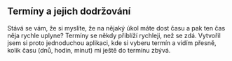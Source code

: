 ## Termíny a jejich dodržování

Stává se vám, že si myslíte, že na nějaký úkol máte dost času a pak ten čas něja rychle uplyne? Termíny se někdy přiblíží rychleji, než se zdá.
Vytvořil jsem si proto jednoduchou aplikaci, kde si vyberu termín a vidím přesně, kolik času (dnů, hodin, minut) mi ještě do termínu zbývá.
